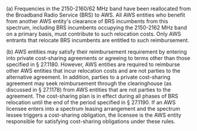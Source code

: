 (a) Frequencies in the 2150-2160/62 MHz band have been reallocated from the Broadband Radio Service (BRS) to AWS. All AWS entities who benefit from another AWS entity's clearance of BRS incumbents from this spectrum, including BRS incumbents occupying the 2150-2162 MHz band on a primary basis, must contribute to such relocation costs. Only AWS entrants that relocate BRS incumbents are entitled to such reimbursement.

(b) AWS entities may satisfy their reimbursement requirement by entering into private cost-sharing agreements or agreeing to terms other than those specified in § 27.1180. However, AWS entities are required to reimburse other AWS entities that incur relocation costs and are not parties to the alternative agreement. In addition, parties to a private cost-sharing agreement may seek reimbursement through the clearinghouse (as discussed in § 27.1178) from AWS entities that are not parties to the agreement. The cost-sharing plan is in effect during all phases of BRS relocation until the end of the period specified in § 27.1190. If an AWS licensee enters into a spectrum leasing arrangement and the spectrum lessee triggers a cost-sharing obligation, the licensee is the AWS entity responsible for satisfying cost-sharing obligations under these rules.

